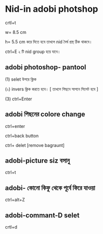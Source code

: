 # Nid-in adobi photshop

crtl+t 

w= 8.5 cm

h= 5.5 cm করে দিতে হবে তাখলে nid দৈর্ঘ প্রস্থ ঠিক থাকবে। 

ctrl+E ২ টি nid group হয়ে যাবে। 

 ## adobi photoshop- pantool

 (1) selet উপরে ক্লিক

 (২) invers ক্লিক করতে হবে। [ তাখলে পিছনে সাপনে সিলেট হবে ]

(3) ctrl+Enter

## adobi পিছনের colore change 

ctrl+enter

ctrl+back button

ctrl+ delet [remove bagraunt]

## adobi-picture siz বসানু

ctrl+t

## adobi- কোনো কিফু থেকে পূর্বে ফিরে যাওয়া

ctrl+alt+Z

## adobi-commant-D selet

crtl+d

 
